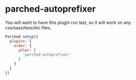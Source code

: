 # parched-autoprefixer

You will want to have this plugin run last, so it will work on any
css/sass/less/etc files.

```javascript
Parched.setup({
  plugins: {
    order: {
      after: [
        'parched-autoprefixer'
      ]
    }
  }
})
```
